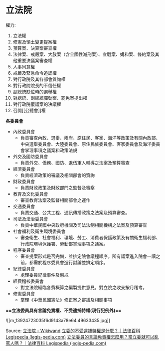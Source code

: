 # 立法院

權力: 
1. 立法權
2. 修憲及領土變更提案權
3. 預算案、決算案審查權
4. 法律案、戒嚴案、大赦案（含全國性減刑案）、宣戰案、媾和案、條約案及其他重要決議案審查權
5. 人事同意權
6. 戒嚴及緊急命令追認權
7. 對行政院及其各部會質詢權
8. 對行政院院長的不信任權
9. 副總統缺位時的選舉權
10. 對總統、副總統彈劾案、罷免案提出權
11. 對行政院覆議案的決議權
12. 召開[[公聽會]]權


**各委員會**
- 內政委員會
	- 負責審查內政、選舉、兩岸、原住民、客家、海洋等政策及有關內政部、中央選舉委員會、大陸委員會、原住民族委員會、客家委員會及海洋委員會掌理事項之議案和政策法規
- 外交及國防委員會
	- 負責外交、僑務、國防、退伍軍人輔導之法案及預算審查
- 經濟委員會
	- 負責經濟政策的審議及相關部會的質詢
- 財政委員會
	- 負責財政政策及財政部門之監督及審察
- 教育及文化委員會
	- 審查教育法案及監督相關部會之運作
- 交通委員會
	- 負責交通、公共工程、通訊傳播政策之法案及預算審查。	
- 司法及法治委員會
	- 負責中華民國中央政府機關及司法法制相關機構之法案及預算審查	
- 社會福利及衛生環境委員會
	- 審查衛生、社會福利、環境、勞工、消費者保護政策及有關衛生福利部、行政院環境保護署、勞動部掌理事項之議案。
- 程序委員會
	- 審查提案形式是否完備，並排定院會議程順序。所有議案進入院會一讀之前，都需於程序委員會進行討論並排定順序。
- 紀律委員會
	- 處理委員紀律事件及懲戒
- 經費稽核委員會
	- 對立法院經臨各費概算之編製提供意見，對立院之收支按月稽考。
- 修憲委員會
	- 掌理《中華民國憲法》修正案之審議及相關事項

**==立法委員具有言論免責權、不受逮捕特權(現行犯例外)==**

![[m_13924723035f6d9143a78e64.49633435.jpg]]

Source:
[立法院 - Wikiwand](https://www.wikiwand.com/zh-tw/%E7%AB%8B%E6%B3%95%E9%99%A2)
[立委的不受逮捕特權是什麼？｜法律百科 Legispedia (legis-pedia.com)](https://www.legis-pedia.com/article/government-fundamental-rights/836)
[立法委員的言論免責權怎麼用？當立委就可以亂罵人嗎？｜法律百科 Legispedia (legis-pedia.com)](https://www.legis-pedia.com/article/government-fundamental-rights/616)